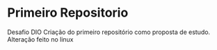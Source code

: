 # Primeiro Repositorio
Desafio DIO
Criação do primeiro repositório como proposta de estudo.
Alteração feito no linux